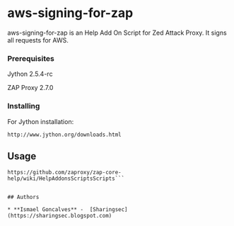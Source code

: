 # aws-signing-for-zap

aws-signing-for-zap is an Help Add On Script for Zed Attack Proxy. It signs all requests for AWS.

### Prerequisites

Jython 2.5.4-rc

ZAP Proxy 2.7.0

### Installing

For Jython installation:

```
http://www.jython.org/downloads.html
```

## Usage

```
https://github.com/zaproxy/zap-core-help/wiki/HelpAddonsScriptsScripts```


## Authors

* **Ismael Goncalves** -  [Sharingsec](https://sharingsec.blogspot.com)

